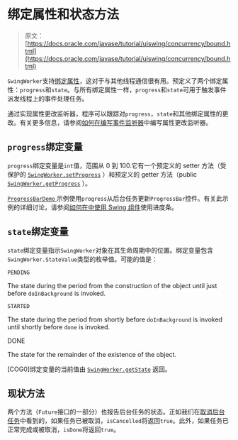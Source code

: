 # 绑定属性和状态方法

> 原文： [https://docs.oracle.com/javase/tutorial/uiswing/concurrency/bound.html](https://docs.oracle.com/javase/tutorial/uiswing/concurrency/bound.html)

`SwingWorker`支持[绑定属性](../../javabeans/writing/properties.html#bound)，这对于与其他线程通信很有用。预定义了两个绑定属性：`progress`和`state`。与所有绑定属性一样，`progress`和`state`可用于触发事件派发线程上的事件处理任务。

通过实现属性更改监听器，程序可以跟踪对`progress`，`state`和其他绑定属性的更改。有关更多信息，请参阅[如何在](../events/propertychangelistener.html)[编写事件监听器](../events/index.html)中编写属性更改监听器。

## `progress`绑定变量

`progress`绑定变量是`int`值，范围从 0 到 100.它有一个预定义的 setter 方法（受保护的 [`SwingWorker.setProgress`](https://docs.oracle.com/javase/8/docs/api/javax/swing/SwingWorker.html#setProgress--) ）和预定义的 getter 方法（public [`SwingWorker.getProgress`](https://docs.oracle.com/javase/8/docs/api/javax/swing/SwingWorker.html#getProgress-int-) ）。

[``ProgressBarDemo`` ](../examples/components/ProgressBarDemoProject/src/components/ProgressBarDemo.java)示例使用`progress`从后台任务更新`ProgressBar`控件。有关此示例的详细讨论，请参阅[如何在](../components/progress.html)[中使用 Swing 组件](../components/index.html)使用进度条。

## `state`绑定变量

`state`绑定变量指示`SwingWorker`对象在其生命周期中的位置。绑定变量包含`SwingWorker.StateValue`类型的枚举值。可能的值是：

`PENDING`

The state during the period from the construction of the object until just before `doInBackground` is invoked.

`STARTED`

The state during the period from shortly before `doInBackground` is invoked until shortly before `done` is invoked.

DONE

The state for the remainder of the existence of the object.

[COG0]绑定变量的当前值由 [`SwingWorker.getState`](https://docs.oracle.com/javase/8/docs/api/javax/swing/SwingWorker.html#getState--) 返回。

## 现状方法

两个方法（`Future`接口的一部分）也报告后台任务的状态。正如我们在[取消后台任务](cancel.html)中看到的，如果任务已被取消，`isCancelled`将返回`true`。此外，如果任务已正常完成或被取消，`isDone`将返回`true`。